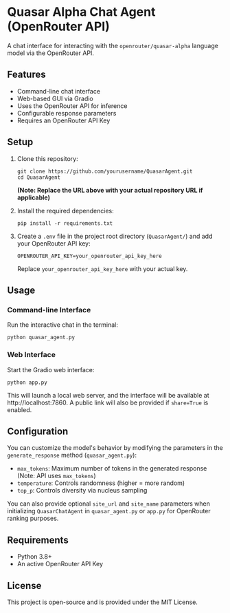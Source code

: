 # Quasar Alpha Chat Agent (OpenRouter API)

A chat interface for interacting with the `openrouter/quasar-alpha` language model via the OpenRouter API.

## Features

- Command-line chat interface
- Web-based GUI via Gradio
- Uses the OpenRouter API for inference
- Configurable response parameters
- Requires an OpenRouter API Key

## Setup

1. Clone this repository:
   ```
   git clone https://github.com/yourusername/QuasarAgent.git
   cd QuasarAgent
   ```
   **(Note: Replace the URL above with your actual repository URL if applicable)**

2. Install the required dependencies:
   ```
   pip install -r requirements.txt
   ```

3. Create a `.env` file in the project root directory (`QuasarAgent/`) and add your OpenRouter API key:
   ```dotenv
   OPENROUTER_API_KEY=your_openrouter_api_key_here
   ```
   Replace `your_openrouter_api_key_here` with your actual key.

## Usage

### Command-line Interface

Run the interactive chat in the terminal:

```
python quasar_agent.py
```

### Web Interface

Start the Gradio web interface:

```
python app.py
```

This will launch a local web server, and the interface will be available at http://localhost:7860. A public link will also be provided if `share=True` is enabled.

## Configuration

You can customize the model's behavior by modifying the parameters in the `generate_response` method (`quasar_agent.py`):

- `max_tokens`: Maximum number of tokens in the generated response (Note: API uses `max_tokens`)
- `temperature`: Controls randomness (higher = more random)
- `top_p`: Controls diversity via nucleus sampling

You can also provide optional `site_url` and `site_name` parameters when initializing `QuasarChatAgent` in `quasar_agent.py` or `app.py` for OpenRouter ranking purposes.

## Requirements

- Python 3.8+
- An active OpenRouter API Key

## License

This project is open-source and is provided under the MIT License. 
